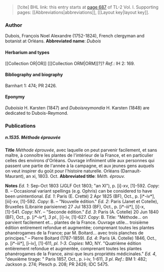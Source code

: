 > [!cite] BHL link: this entry starts at [page 687](https://www.biodiversitylibrary.org/page/33120818) of TL-2 Vol. I.
> Supporting pages: [[Abbreviations|abbreviations]], [[Layout key|layout key]].

### Author

Dubois, François Noel Alexandre (1752-1824), French clergyman and botanist at Orléans. 
**Abbreviated name**: *Dubois*

#### Herbarium and types

[[Collection OR|OR]] \[[[Collection ORM|ORM]]?\]?
*Ref*.: IH 2: 169.

#### Bibliography and biography

Barnhart 1: 474; PR 2426.

#### Eponymy

*Duboisia* H. Karsten (1847) and *Duboisreymondia* H. Karsten (1848) are dedicated to Dubois-Reymond.

### Publications

##### n.1535. Méthode éprouvée

**Title**
*Méthode éprouvée*, avec laquelle on peut parvenir facilement, et sans maître, à connoître les plantes de l'intérieur de la France, et en particulier celles des environs d'Orléans. Ouvrage infiniment utile aux personnes qui passent une partie de l'année à la campagne, et aux jeunes gens auquels on veut inspirer du goût pour l'histoire naturelle. Orléans (Darnault-Maurant), an xi, 1803. Oct.
**Abbreviated title**: *Méth. éprouv.*

**Notes**
*Ed. 1*: Sep-Oct 1803 (JGLF Oct 1803; "an XI"), p. \[i\]-xv, \[1\]-592. *Copy*: B. – Occasional variant spellings (e.g. Ophris) can be considered to have been unintentional.
*Ed. 1*: Paris (E. Cretté) 2 Apr 1825 (BF), Oct., p. \[i\*-iv\*\], \[iii\]-xv, \[1\]-592. *Copy*: B. – "Nouvelle édition."
*Ed. 2*: Paris (Janet et Cotelle), Bruxelles (Librairie parisienne) 27 Jul 1833 (BF), Oct., p. \[i\*-iii\*\], \[i\]-x, \[1\]-541. *Copy*: NY. – "Seconde édition."
*Ed. 3*: Paris (A. Cotelle) 20 Jun 1840 (BF), Oct., p. \[*i\*-iv\**\], *3 pl*., \[i\]-iv, \[1\]-627. *Copy*: B. Title: "Méthode... on parvient facilement et... plantes de la France. Ouvrage utile... troisième édition entirement refondue et augmentée; comprenant toutes les plantes phanérogames de la France; par M. Boitard... avec trois planches de principes." – Pierre Boitard (1787-1859).
*Ed. 4*: Paris (A. Cotelle) 1846, Oct., p. \[i\*-iii\*\], \[i-iv\], \[1\]-611, *pl. 1-3. Copies*: MO, NY. "Quatrième édition entièrement refondue et augmentée, comprenant toutes les plantes phanérogames de la France, ainsi que leurs propriétés médicinales."
*Ed. 4*, "deuxième tirage: " Paris 1857, Oct., p. i-iv, 1-611, *3 pl*.
*Ref*.: BM 1: 482; Jackson p. 274; Plesch p. 208; PR 2426; IDC 5475.

